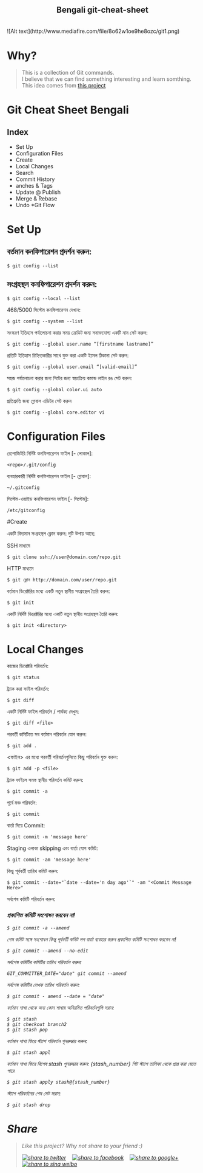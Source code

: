 <h2 align="center">  Bengali git-cheat-sheet </h2>
<br>
![Alt text](http://www.mediafire.com/file/8o62w1oe9he8ozc/git1.png)


# Why?
> This is a collection of Git commands.  
> I believe that we can find something interesting and learn somthing.  
> This idea comes from [this project](https://github.com/github/training-kit/blob/master/downloads/github-git-cheat-sheet.md)





# Git Cheat Sheet Bengali
## Index
* Set Up
* Configuration Files
* Create
* Local Changes
* Search
* Commit History
* anches & Tags
* Update @ Publish
* Merge & Rebase
* Undo
*Git Flow

# Set Up

## বর্তমান কনফিগারেশন প্রদর্শন করুন:
```
$ git config --list
```
## সংগ্রহস্থল কনফিগারেশন প্রদর্শন করুন:
```
$ git config --local --list
```

468/5000
সিস্টেম কনফিগারেশন দেখান:
```
$ git config --system --list
```
সংস্করণ ইতিহাস পর্যালোচনা করার সময় ক্রেডিট জন্য সনাক্তযোগ্য একটি নাম সেট করুন:
```
$ git config --global user.name “[firstname lastname]”
```
প্রতিটি ইতিহাস চিহ্নিতকারীর সাথে যুক্ত করা একটি ইমেল ঠিকানা সেট করুন:
```
$ git config --global user.email “[valid-email]”
```
সহজ পর্যালোচনা করার জন্য গিটের জন্য স্বয়ংক্রিয় কমান্ড লাইন রঙ সেট করুন:
```
$ git config --global color.ui auto
```
প্রতিশ্রুতি জন্য গ্লোবাল এডিটর সেট করুন
```
$ git config --global core.editor vi
```
# Configuration Files
রেপোজিটরি নির্দিষ্ট কনফিগারেশন ফাইল [- লোকাল]:
```
<repo>/.git/config
```
ব্যবহারকারী নির্দিষ্ট কনফিগারেশন ফাইল [- গ্লোবাল]:
```
~/.gitconfig
```
সিস্টেম-ওয়াইড কনফিগারেশন ফাইল [- সিস্টেম]:
```
/etc/gitconfig
```
#Create

একটি বিদ্যমান সংগ্রহস্থল ক্লোন করুন:
দুটি উপায় আছে:

SSH মাধ্যমে
```
$ git clone ssh://user@domain.com/repo.git
```
HTTP মাধ্যমে
```
$ git ক্লোন http://domain.com/user/repo.git
```
বর্তমান ডিরেক্টরির মধ্যে একটি নতুন স্থানীয় সংগ্রহস্থল তৈরি করুন:
```
$ git init
```
একটি নির্দিষ্ট ডিরেক্টরির মধ্যে একটি নতুন স্থানীয় সংগ্রহস্থল তৈরি করুন:
```
$ git init <directory> 
```
# Local Changes 

কাজের ডিরেক্টরি পরিবর্তন:
```
$ git status
```
ট্র্যাক করা ফাইল পরিবর্তন:
```
$ git diff
```
একটি নির্দিষ্ট ফাইল পরিবর্তন / পার্থক্য দেখুন:
```
$ git diff <file>
```
পরবর্তী কমিটিতে সব বর্তমান পরিবর্তন যোগ করুন:
```
$ git add .
```
<ফাইল> এর মধ্যে পরবর্তী পরিবর্তনগুলিতে কিছু পরিবর্তন যুক্ত করুন:
```
$ git add -p <file>
```


ট্র্যাক ফাইলে সমস্ত স্থানীয় পরিবর্তন কমিট করুন:
```
$ git commit -a
```
পূর্বে মঞ্চ পরিবর্তন:
```
$ git commit
```
বার্তা দিয়ে Commit:
```
$ git commit -m 'message here'
```
Staging এলাকা skipping এবং বার্তা যোগ কমিট:
```
$ git commit -am 'message here'
```
কিছু পূর্ববর্তী তারিখ কমিট করুন:
```
$ git commit --date="`date --date='n day ago'`" -am "<Commit Message Here>"
```
সর্বশেষ কমিটি পরিবর্তন করুন:
### <i> প্রকাশিত কমিটি সংশোধন করবেন না!<i>
```
$ git commit -a --amend
```
শেষ কমিট সঙ্গে সংশোধন কিন্তু পূর্ববর্তী কমিট লগ বার্তা ব্যবহার করুন
প্রকাশিত কমিটি সংশোধন করবেন না!
```
$ git commit --amend --no-edit
 ```
সর্বশেষ কমিটির কমিটির তারিখ পরিবর্তন করুন:
```
GIT_COMMITTER_DATE="date" git commit --amend
  ```
সর্বশেষ কমিটির লেখক তারিখ পরিবর্তন করুন:
```
$ git commit - amend --date = "date"
```
বর্তমান শাখা থেকে অন্য কোন শাখায় অনিয়মিত পরিবর্তনগুলি সরান:
```
$ git stash
$ git checkout branch2
$ git stash pop
```
বর্তমান শাখা ফিরে স্ট্যাশ পরিবর্তন পুনরুদ্ধার করুন:
```
$ git stash appl
```
বর্তমান শাখা ফিরে বিশেষ stash পুনরুদ্ধার করুন:
{stash_number} গিট স্ট্যাশ তালিকা থেকে প্রাপ্ত করা যেতে পারে
```
$ git stash apply stash@{stash_number}
```
স্ট্যাশ পরিবর্তনের শেষ সেট সরান:
```
$ git stash drop 
```
#
 
# Share  
> Like this project? Why not share to your friend :)  
>   
> <a href="https://twitter.com/intent/tweet?text=Look%20at%20this%20nice%20project,%20a%20collection%20of%20Android%20open%20source%20apps.%20Made%20by%20@pcq019.%20https://github.com/pcqpcq/open-source-android-apps" target="_blank" title="share to twitter" style="width:100%"><img src="http://i.imgur.com/GlSWEr7.png" title="share to twitter"/></a>&nbsp;&nbsp;&nbsp;&nbsp;<a href="https://www.facebook.com/sharer/sharer.php?u=https://github.com/pcqpcq/open-source-android-apps" target="_blank" title="share to facebook" style="width:100%"><img src="http://i.imgur.com/0evE2QJ.png" title="share to facebook"/></a>&nbsp;&nbsp;&nbsp;&nbsp;<a href="https://plus.google.com/share?url=https://github.com/pcqpcq/open-source-android-apps" target="_blank" title="share to google+" style="width:100%"><img src="http://i.imgur.com/zvDBPqj.png" title="share to google+"/></a>&nbsp;&nbsp;&nbsp;&nbsp;<a href="http://service.weibo.com/share/share.php?searchPic=false&title=Android%25E5%25BC%2580%25E6%25BA%2590%25E5%25BA%2594%25E7%2594%25A8%25E9%259B%2586%25E5%2590%2588%2520by%2520@pcqpcq%2520&url=https://github.com/pcqpcq/open-source-android-apps&utm_content=share_button&utm_campaign=post_show&utm_medium=github&utm_source=weibo" target="_blank" title="share to sina weibo" style="width:100%"><img src="http://i.imgur.com/pH9q4qu.png" title="share to sina weibo"/></a> 
 
 
 
